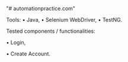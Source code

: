 "# automationpractice.com" 

Tools:
• Java,
• Selenium WebDriver,
• TestNG.

Tested components / functionalities:

• Login,

• Create Account.
